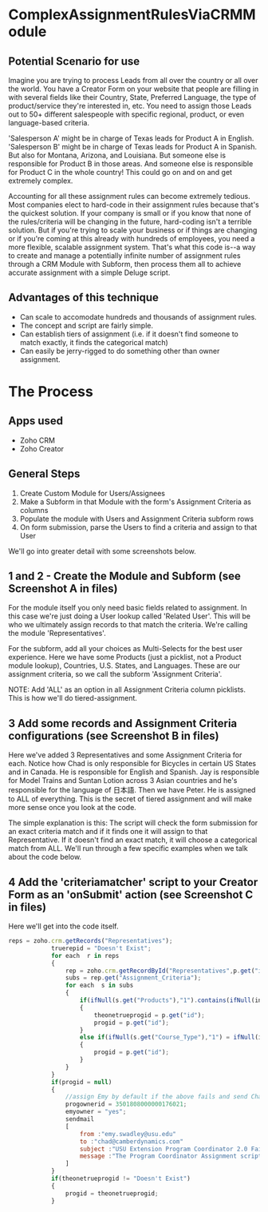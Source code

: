 # ComplexAssignmentRulesViaCRMModule

## Potential Scenario for use

Imagine you are trying to process Leads from all over the country or all over the world. You have a Creator Form on your website that people are filling in with several fields like their Country, State, Preferred Language, the type of product/service they're interested in, etc. You need to assign those Leads out to 50+ different salespeople with specific regional, product, or even language-based criteria. 

'Salesperson A' might be in charge of Texas leads for Product A in English. 'Salesperson B' might be in charge of Texas leads for Product A in Spanish. But also for Montana, Arizona, and Louisiana. But someone else is responsible for Product B in those areas. And someone else is responsible for Product C in the whole country! This could go on and on and get extremely complex.

Accounting for all these assignment rules can become extremely tedious. Most companies elect to hard-code in their assignment rules because that's the quickest solution. If your company is small or if you know that none of the rules/criteria will be changing in the future, hard-coding isn't a terrible solution. But if you're trying to scale your business or if things are changing or if you're coming at this already with hundreds of employees, you need a more flexible, scalable assignment system. That's what this code is--a way to create and manage a potentially infinite number of assignment rules through a CRM Module with Subform, then process them all to achieve accurate assignment with a simple Deluge script.

## Advantages of this technique

- Can scale to accomodate hundreds and thousands of assignment rules.
- The concept and script are fairly simple.
- Can establish tiers of assignment (i.e. if it doesn't find someone to match exactly, it finds the categorical match)
- Can easily be jerry-rigged to do something other than owner assignment.

# The Process

## Apps used
- Zoho CRM
- Zoho Creator

## General Steps
1. Create Custom Module for Users/Assignees
2. Make a Subform in that Module with the form's Assignment Criteria as columns
3. Populate the module with Users and Assignment Criteria subform rows
4. On form submission, parse the Users to find a criteria and assign to that User

We'll go into greater detail with some screenshots below.

## 1 and 2 - Create the Module and Subform (see Screenshot A in files)

For the module itself you only need basic fields related to assignment. In this case we're just doing a User lookup called 'Related User'. This will be who we ultimately assign records to that match the criteria. We're calling the module 'Representatives'.

For the subform, add all your choices as Multi-Selects for the best user experience. Here we have some Products (just a picklist, not a Product module lookup), Countries, U.S. States, and Languages. These are our assignment criteria, so we call the subform 'Assignment Criteria'.

NOTE: Add 'ALL' as an option in all Assignment Criteria column picklists. This is how we'll do tiered-assignment.

## 3 Add some records and Assignment Criteria configurations (see Screenshot B in files)

Here we've added 3 Representatives and some Assignment Criteria for each. Notice how Chad is only responsible for Bicycles in certain US States and in Canada. He is responsible for English and Spanish. Jay is responsible for Model Trains and Suntan Lotion across 3 Asian countries and he's responsible for the language of 日本語. Then we have Peter. He is assigned to ALL of everything. This is the secret of tiered assignment and will make more sense once you look at the code.

The simple explanation is this: The script will check the form submission for an exact criteria match and if it finds one it will assign to that Representative. If it doesn't find an exact match, it will choose a categorical match from ALL. We'll run through a few specific examples when we talk about the code below.

## 4 Add the 'criteriamatcher' script to your Creator Form as an 'onSubmit' action (see Screenshot C in files)

Here we'll get into the code itself.

```javascript
reps = zoho.crm.getRecords("Representatives");
			truerepid = "Doesn't Exist";
			for each  r in reps
			{
				rep = zoho.crm.getRecordById("Representatives",p.get("id").toLong());
				subs = rep.get("Assignment_Criteria");
				for each  s in subs
				{
					if(ifNull(s.get("Products"),"1").contains(ifNull(input.Products,"1")) && ifNull(s.get("Country"),"2") = ifNull(input.Country,"2") && ifNull(s.get("State"),"3") = ifNull(input.State,"3") && ifNull(s.get("County2"),"4").contains(ifNull(input.County,"4")))
					{
						theonetrueprogid = p.get("id");
						progid = p.get("id");
					}
					else if(ifNull(s.get("Course_Type"),"1") = ifNull(input.Course_Type,"1") || s.get("Course_Type") = "ALL" || s.get("Course_Type") = "All" || s.get("Course_Type") = "all" && ifNull(s.get("Country"),"2") = ifNull(input.Country,"2") || s.get("Country") = "ALL" || s.get("Country") = "All" || s.get("Country") = "all" && ifNull(s.get("State"),"3") = ifNull(input.State,"3") || s.get("State") = "ALL" || s.get("State") = "All" || s.get("State") = "all" && ifNull(s.get("County2"),"4").contains(ifNull(input.County,"4")) || s.get("County2") = "ALL" || s.get("County2") = "All" || s.get("County2") = "all")
					{
						progid = p.get("id");
					}
				}
			}
			if(progid = null)
			{
				//assign Emy by default if the above fails and send Chad an email saying it failed
				progownerid = 3501808000000176021;
				emyowner = "yes";
				sendmail
				[
					from :"emy.swadley@usu.edu"
					to :"chad@camberdynamics.com"
					subject :"USU Extension Program Coordinator 2.0 Failure"
					message :"The Program Coordinator Assignment script just failed at this precise time: " + zoho.currenttime + " for the following combo of Course Type, Country, State, and County. " + input.Course_Type + ", " + input.Country + ", " + input.State + ", " + input.County + "."
				]
			}
			if(theonetrueprogid != "Doesn't Exist")
			{
				progid = theonetrueprogid;
			}
```

